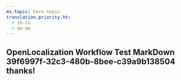 ```yaml
---
ms.topic: hero-topic
translation.priority.ht: 
  - zh-cn
  - de-de
---
```

## OpenLocalization Workflow Test MarkDown 39f6997f-32c3-480b-8bee-c39a9b138504 thanks!
